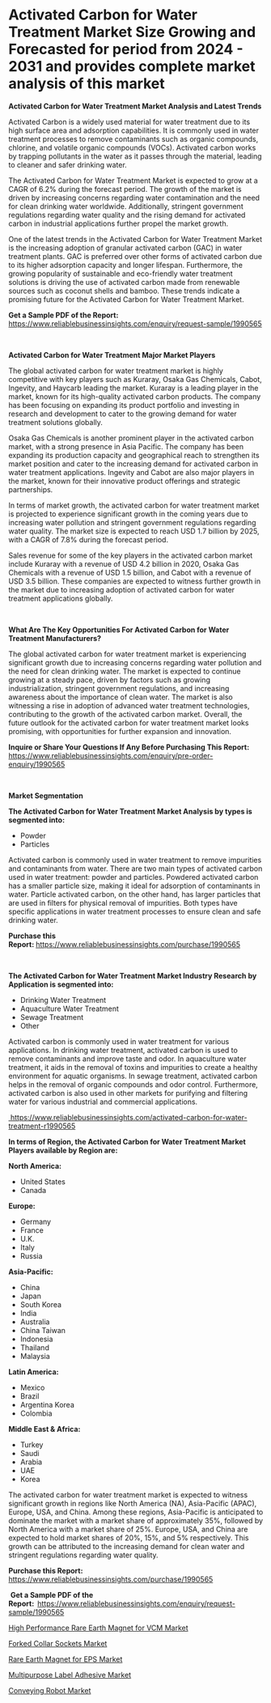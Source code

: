 <p><h1>Activated Carbon for Water Treatment Market Size Growing and Forecasted for period from 2024 - 2031 and provides complete market analysis of this market</h1></p><p><strong>Activated Carbon for Water Treatment Market Analysis and Latest Trends</strong></p>
<p><p>Activated Carbon is a widely used material for water treatment due to its high surface area and adsorption capabilities. It is commonly used in water treatment processes to remove contaminants such as organic compounds, chlorine, and volatile organic compounds (VOCs). Activated carbon works by trapping pollutants in the water as it passes through the material, leading to cleaner and safer drinking water.</p><p>The Activated Carbon for Water Treatment Market is expected to grow at a CAGR of 6.2% during the forecast period. The growth of the market is driven by increasing concerns regarding water contamination and the need for clean drinking water worldwide. Additionally, stringent government regulations regarding water quality and the rising demand for activated carbon in industrial applications further propel the market growth.</p><p>One of the latest trends in the Activated Carbon for Water Treatment Market is the increasing adoption of granular activated carbon (GAC) in water treatment plants. GAC is preferred over other forms of activated carbon due to its higher adsorption capacity and longer lifespan. Furthermore, the growing popularity of sustainable and eco-friendly water treatment solutions is driving the use of activated carbon made from renewable sources such as coconut shells and bamboo. These trends indicate a promising future for the Activated Carbon for Water Treatment Market.</p></p>
<p><strong>Get a Sample PDF of the Report:&nbsp;</strong> <a href="https://www.reliablebusinessinsights.com/enquiry/request-sample/1990565">https://www.reliablebusinessinsights.com/enquiry/request-sample/1990565</a></p>
<p>&nbsp;</p>
<p><strong>Activated Carbon for Water Treatment Major Market Players</strong></p>
<p><p>The global activated carbon for water treatment market is highly competitive with key players such as Kuraray, Osaka Gas Chemicals, Cabot, Ingevity, and Haycarb leading the market. Kuraray is a leading player in the market, known for its high-quality activated carbon products. The company has been focusing on expanding its product portfolio and investing in research and development to cater to the growing demand for water treatment solutions globally.</p><p>Osaka Gas Chemicals is another prominent player in the activated carbon market, with a strong presence in Asia Pacific. The company has been expanding its production capacity and geographical reach to strengthen its market position and cater to the increasing demand for activated carbon in water treatment applications. Ingevity and Cabot are also major players in the market, known for their innovative product offerings and strategic partnerships.</p><p>In terms of market growth, the activated carbon for water treatment market is projected to experience significant growth in the coming years due to increasing water pollution and stringent government regulations regarding water quality. The market size is expected to reach USD 1.7 billion by 2025, with a CAGR of 7.8% during the forecast period.</p><p>Sales revenue for some of the key players in the activated carbon market include Kuraray with a revenue of USD 4.2 billion in 2020, Osaka Gas Chemicals with a revenue of USD 1.5 billion, and Cabot with a revenue of USD 3.5 billion. These companies are expected to witness further growth in the market due to increasing adoption of activated carbon for water treatment applications globally.</p></p>
<p>&nbsp;</p>
<p><strong>What Are The Key Opportunities For Activated Carbon for Water Treatment Manufacturers?</strong></p>
<p><p>The global activated carbon for water treatment market is experiencing significant growth due to increasing concerns regarding water pollution and the need for clean drinking water. The market is expected to continue growing at a steady pace, driven by factors such as growing industrialization, stringent government regulations, and increasing awareness about the importance of clean water. The market is also witnessing a rise in adoption of advanced water treatment technologies, contributing to the growth of the activated carbon market. Overall, the future outlook for the activated carbon for water treatment market looks promising, with opportunities for further expansion and innovation.</p></p>
<p><strong>Inquire or Share Your Questions If Any Before Purchasing This Report:</strong> <a href="https://www.reliablebusinessinsights.com/enquiry/pre-order-enquiry/1990565">https://www.reliablebusinessinsights.com/enquiry/pre-order-enquiry/1990565</a></p>
<p>&nbsp;</p>
<p><strong>Market Segmentation</strong></p>
<p><strong>The Activated Carbon for Water Treatment Market Analysis by types is segmented into:</strong></p>
<p><ul><li>Powder</li><li>Particles</li></ul></p>
<p><p>Activated carbon is commonly used in water treatment to remove impurities and contaminants from water. There are two main types of activated carbon used in water treatment: powder and particles. Powdered activated carbon has a smaller particle size, making it ideal for adsorption of contaminants in water. Particle activated carbon, on the other hand, has larger particles that are used in filters for physical removal of impurities. Both types have specific applications in water treatment processes to ensure clean and safe drinking water.</p></p>
<p><strong>Purchase this Report:&nbsp;</strong><a href="https://www.reliablebusinessinsights.com/purchase/1990565">https://www.reliablebusinessinsights.com/purchase/1990565</a></p>
<p>&nbsp;</p>
<p><strong>The Activated Carbon for Water Treatment Market Industry Research by Application is segmented into:</strong></p>
<p><ul><li>Drinking Water Treatment</li><li>Aquaculture Water Treatment</li><li>Sewage Treatment</li><li>Other</li></ul></p>
<p><p>Activated carbon is commonly used in water treatment for various applications. In drinking water treatment, activated carbon is used to remove contaminants and improve taste and odor. In aquaculture water treatment, it aids in the removal of toxins and impurities to create a healthy environment for aquatic organisms. In sewage treatment, activated carbon helps in the removal of organic compounds and odor control. Furthermore, activated carbon is also used in other markets for purifying and filtering water for various industrial and commercial applications.</p></p>
<p><a href="https://www.reliablebusinessinsights.com/activated-carbon-for-water-treatment-r1990565">&nbsp;https://www.reliablebusinessinsights.com/activated-carbon-for-water-treatment-r1990565</a></p>
<p><strong>In terms of Region, the Activated Carbon for Water Treatment Market Players available by Region are:</strong></p>
<p>
    <p> <strong> North America: </strong>
        <ul>
            <li>United States</li>
            <li>Canada</li>
        </ul>
        </p> 
    <p> <strong> Europe: </strong>
        <ul>
            <li>Germany</li>
            <li>France</li>
            <li>U.K.</li>
            <li>Italy</li>
            <li>Russia</li>
        </ul>
        </p> 
    <p> <strong> Asia-Pacific: </strong>
        <ul>
            <li>China</li>
            <li>Japan</li>
            <li>South Korea</li>
            <li>India</li>
            <li>Australia</li>
            <li>China Taiwan</li>
            <li>Indonesia</li>
            <li>Thailand</li>
            <li>Malaysia</li>
        </ul>
        </p> 
    <p> <strong> Latin America: </strong>
        <ul>
            <li>Mexico</li>
            <li>Brazil</li>
            <li>Argentina Korea</li>
            <li>Colombia</li>
        </ul>
        </p> 
    <p> <strong> Middle East & Africa: </strong>
        <ul>
            <li>Turkey</li>
            <li>Saudi</li>
            <li>Arabia</li>
            <li>UAE</li>
            <li>Korea</li>
        </ul>
    </p>
    </p>
<p><p>The activated carbon for water treatment market is expected to witness significant growth in regions like North America (NA), Asia-Pacific (APAC), Europe, USA, and China. Among these regions, Asia-Pacific is anticipated to dominate the market with a market share of approximately 35%, followed by North America with a market share of 25%. Europe, USA, and China are expected to hold market shares of 20%, 15%, and 5% respectively. This growth can be attributed to the increasing demand for clean water and stringent regulations regarding water quality.</p></p>
<p><strong>Purchase this Report: </strong><a href="https://www.reliablebusinessinsights.com/purchase/1990565">https://www.reliablebusinessinsights.com/purchase/1990565</a></p>
<p>&nbsp;<strong>Get a Sample PDF of the Report:&nbsp;&nbsp;</strong><a href="https://www.reliablebusinessinsights.com/enquiry/request-sample/1990565">https://www.reliablebusinessinsights.com/enquiry/request-sample/1990565</a></p>
<p><strong></strong></p>
<p><p><a href="https://github.com/yemakinde/Market-Research-Report-List-3/blob/main/high-performance-rare-earth-magnet-for-vcm-market.md">High Performance Rare Earth Magnet for VCM Market</a></p><p><a href="https://issuu.com/reportprime-2/docs/forked-collar-sockets-market-size-2030.pptx">Forked Collar Sockets Market</a></p><p><a href="https://github.com/jsmusil/Market-Research-Report-List-4/blob/main/rare-earth-magnet-for-eps-market.md">Rare Earth Magnet for EPS Market</a></p><p><a href="https://www.linkedin.com/pulse/analyzing-multipurpose-label-adhesive-market-dynamics-growth-ncvie">Multipurpose Label Adhesive Market</a></p><p><a href="https://www.linkedin.com/pulse/in-depth-analysis-global-conveying-robot-market-scope-its-zzfue">Conveying Robot Market</a></p></p>